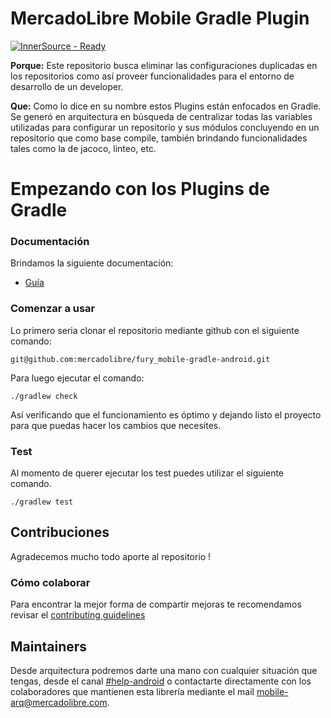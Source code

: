 # MercadoLibre Mobile Gradle Plugin
[![InnerSource - Ready](https://img.shields.io/static/v1?label=InnerSource&message=Ready&color=green)](https://furydocs.io/innersource-doc/latest/guide/#/)

**Porque:** Este repositorio busca eliminar las configuraciones duplicadas en los repositorios como así proveer funcionalidades
para el entorno de desarrollo de un developer.

**Que:**
Como lo dice en su nombre estos Plugins están enfocados en Gradle. Se generó en arquitectura en búsqueda de
centralizar todas las variables utilizadas para configurar un repositorio y sus módulos concluyendo en un repositorio
que como base compile, también brindando funcionalidades tales como la de jacoco, linteo, etc.

# Empezando con los Plugins de Gradle

### Documentación

Brindamos la siguiente documentación:
- [Guía](https://furydocs.io/mobile-gradle-android/latest/guide/#/)

### Comenzar a usar

Lo primero seria clonar el repositorio mediante github con el siguiente comando:

```
git@github.com:mercadolibre/fury_mobile-gradle-android.git
```

Para luego ejecutar el comando:

```
./gradlew check
```

Así verificando que el funcionamiento es óptimo y dejando listo el proyecto para que puedas hacer los cambios que necesites.

### Test

Al momento de querer ejecutar los test puedes utilizar el siguiente comando.

```
./gradlew test
```

## Contribuciones

Agradecemos mucho todo aporte al repositorio !


### Cómo colaborar
Para encontrar la mejor forma de compartir mejoras te recomendamos revisar el [contributing guidelines](CONTRIBUTING.md)

## Maintainers

Desde arquitectura podremos darte una mano con cualquier situación que tengas, desde el canal [#help-android](https://meli.slack.com/archives/CSKLKAGC8) o contactarte
directamente con los colaboradores que mantienen esta librería mediante el mail [mobile-arq@mercadolibre.com](mobile-arq@mercadolibre.com).


